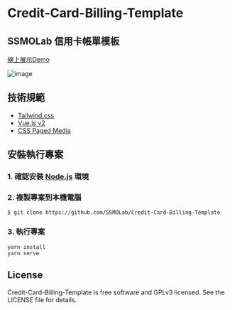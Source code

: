 # Credit-Card-Billing-Template

## SSMOLab 信用卡帳單模板

[線上展示Demo](https://ssmolab.github.io/Credit-Card-Billing-Template/)

![image](https://github.com/SSMOLab/Credit-Card-Billing-Template/blob/main/document/img/doc-cover.png)

## 技術規範

- [Tailwind.css](https://tailwindcss.com/)
- [Vue.js v2](https://v2.vuejs.org/)
- [CSS Paged Media](https://www.w3.org/TR/css-page-3/)

## 安裝執行專案

### 1. 確認安裝 [Node.js](https://nodejs.org/zh-tw/download/) 環境

### 2. 複製專案到本機電腦

```
$ git clone https://github.com/SSMOLab/Credit-Card-Billing-Template
```

### 3. 執行專案

```
yarn install
yarn serve
```

## License

Credit-Card-Billing-Template is free software and GPLv3 licensed. See the LICENSE file for details.
